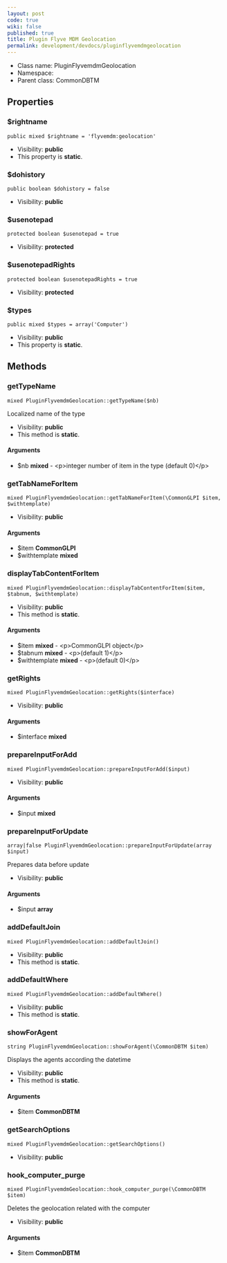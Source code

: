 ```yaml
---
layout: post
code: true
wiki: false
published: true
title: Plugin Flyve MDM Geolocation
permalink: development/devdocs/pluginflyvemdmgeolocation
---
```


* Class name: PluginFlyvemdmGeolocation
* Namespace: 
* Parent class: CommonDBTM





## Properties



### $rightname

    public mixed $rightname = 'flyvemdm:geolocation'





* Visibility: **public**
* This property is **static**.


### $dohistory

    public boolean $dohistory = false





* Visibility: **public**


### $usenotepad

    protected boolean $usenotepad = true





* Visibility: **protected**


### $usenotepadRights

    protected boolean $usenotepadRights = true





* Visibility: **protected**


### $types

    public mixed $types = array('Computer')





* Visibility: **public**
* This property is **static**.

## Methods



### getTypeName

    mixed PluginFlyvemdmGeolocation::getTypeName($nb)

Localized name of the type



* Visibility: **public**
* This method is **static**.


#### Arguments
* $nb **mixed** - &lt;p&gt;integer number of item in the type (default 0)&lt;/p&gt;



### getTabNameForItem

    mixed PluginFlyvemdmGeolocation::getTabNameForItem(\CommonGLPI $item, $withtemplate)





* Visibility: **public**


#### Arguments
* $item **CommonGLPI**
* $withtemplate **mixed**



### displayTabContentForItem

    mixed PluginFlyvemdmGeolocation::displayTabContentForItem($item, $tabnum, $withtemplate)





* Visibility: **public**
* This method is **static**.


#### Arguments
* $item **mixed** - &lt;p&gt;CommonGLPI object&lt;/p&gt;
* $tabnum **mixed** - &lt;p&gt;(default 1)&lt;/p&gt;
* $withtemplate **mixed** - &lt;p&gt;(default 0)&lt;/p&gt;



### getRights

    mixed PluginFlyvemdmGeolocation::getRights($interface)





* Visibility: **public**


#### Arguments
* $interface **mixed**



### prepareInputForAdd

    mixed PluginFlyvemdmGeolocation::prepareInputForAdd($input)





* Visibility: **public**


#### Arguments
* $input **mixed**



### prepareInputForUpdate

    array|false PluginFlyvemdmGeolocation::prepareInputForUpdate(array $input)

Prepares data before update



* Visibility: **public**


#### Arguments
* $input **array**



### addDefaultJoin

    mixed PluginFlyvemdmGeolocation::addDefaultJoin()





* Visibility: **public**
* This method is **static**.




### addDefaultWhere

    mixed PluginFlyvemdmGeolocation::addDefaultWhere()





* Visibility: **public**
* This method is **static**.




### showForAgent

    string PluginFlyvemdmGeolocation::showForAgent(\CommonDBTM $item)

Displays the agents according the datetime



* Visibility: **public**
* This method is **static**.


#### Arguments
* $item **CommonDBTM**



### getSearchOptions

    mixed PluginFlyvemdmGeolocation::getSearchOptions()





* Visibility: **public**




### hook_computer_purge

    mixed PluginFlyvemdmGeolocation::hook_computer_purge(\CommonDBTM $item)

Deletes the geolocation related with the computer



* Visibility: **public**


#### Arguments
* $item **CommonDBTM**


